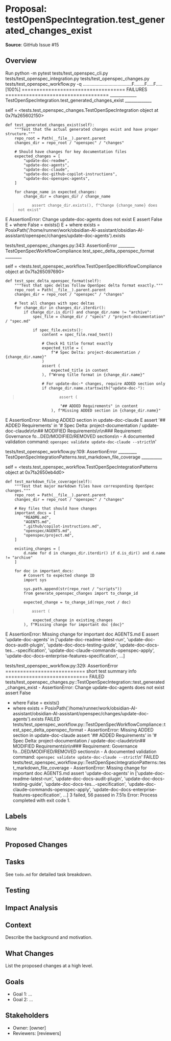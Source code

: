 # Proposal: testOpenSpecIntegration.test_generated_changes_exist

**Source**: GitHub Issue #15

## Overview

Run python -m pytest tests/test_openspec_cli.py tests/test_openspec_integration.py tests/test_openspec_changes.py tests/test_openspec_workflow.py -q
......................................F........F.....F.....              [100%]
=================================== FAILURES ===================================
_____________ TestOpenSpecIntegration.test_generated_changes_exist _____________

self = <tests.test_openspec_changes.TestOpenSpecIntegration object at 0x7fa265602150>

    def test_generated_changes_exist(self):
        """Test that the actual generated changes exist and have proper structure."""
        repo_root = Path(__file__).parent.parent
        changes_dir = repo_root / "openspec" / "changes"
    
        # Should have changes for key documentation files
        expected_changes = [
            "update-doc-readme",
            "update-doc-agents",
            "update-doc-claude",
            "update-doc-github-copilot-instructions",
            "update-doc-openspec-agents",
        ]
    
        for change_name in expected_changes:
            change_dir = changes_dir / change_name
>           assert change_dir.exists(), f"Change {change_name} does not exist"
E           AssertionError: Change update-doc-agents does not exist
E           assert False
E            +  where False = exists()
E            +    where exists = PosixPath('/home/runner/work/obsidian-AI-assistant/obsidian-AI-assistant/openspec/changes/update-doc-agents').exists

tests/test_openspec_changes.py:343: AssertionError
________ TestOpenSpecWorkflowCompliance.test_spec_delta_openspec_format ________

self = <tests.test_openspec_workflow.TestOpenSpecWorkflowCompliance object at 0x7fa265097690>

    def test_spec_delta_openspec_format(self):
        """Test that spec deltas follow OpenSpec delta format exactly."""
        repo_root = Path(__file__).parent.parent
        changes_dir = repo_root / "openspec" / "changes"
    
        # Test all changes with spec deltas
        for change_dir in changes_dir.iterdir():
            if change_dir.is_dir() and change_dir.name != "archive":
                spec_file = change_dir / "specs" / "project-documentation" / "spec.md"
    
                if spec_file.exists():
                    content = spec_file.read_text()
    
                    # Check H1 title format exactly
                    expected_title = (
                        f"# Spec Delta: project-documentation / {change_dir.name}"
                    )
                    assert (
                        expected_title in content
                    ), f"Wrong title format in {change_dir.name}"
    
                    # For update-doc-* changes, require ADDED section only
                    if change_dir.name.startswith("update-doc-"):
>                       assert (
                            "## ADDED Requirements" in content
                        ), f"Missing ADDED section in {change_dir.name}"
E                       AssertionError: Missing ADDED section in update-doc-claude
E                       assert '## ADDED Requirements' in '# Spec Delta: project-documentation / update-doc-claude\n\n## MODIFIED Requirements\n\n### Requirement: Governance fo...DED/MODIFIED/REMOVED sections\n    - A documented validation command: `openspec validate update-doc-claude --strict`\n'

tests/test_openspec_workflow.py:109: AssertionError
_________ TestOpenSpecIntegrationPatterns.test_markdown_file_coverage __________

self = <tests.test_openspec_workflow.TestOpenSpecIntegrationPatterns object at 0x7fa2650eb4d0>

    def test_markdown_file_coverage(self):
        """Test that major markdown files have corresponding OpenSpec changes."""
        repo_root = Path(__file__).parent.parent
        changes_dir = repo_root / "openspec" / "changes"
    
        # Key files that should have changes
        important_docs = [
            "README.md",
            "AGENTS.md",
            ".github/copilot-instructions.md",
            "openspec/AGENTS.md",
            "openspec/project.md",
        ]
    
        existing_changes = [
            d.name for d in changes_dir.iterdir() if d.is_dir() and d.name != "archive"
        ]
    
        for doc in important_docs:
            # Convert to expected change ID
            import sys
    
            sys.path.append(str(repo_root / "scripts"))
            from generate_openspec_changes import to_change_id
    
            expected_change = to_change_id(repo_root / doc)
>           assert (
                expected_change in existing_changes
            ), f"Missing change for important doc {doc}"
E           AssertionError: Missing change for important doc AGENTS.md
E           assert 'update-doc-agents' in ['update-doc-readme-latest-run', 'update-doc-docs-audit-plugin', 'update-doc-docs-testing-guide', 'update-doc-docs-tes...-specification', 'update-doc-claude-commands-openspec-apply', 'update-doc-docs-enterprise-features-specification', ...]

tests/test_openspec_workflow.py:329: AssertionError
=========================== short test summary info ============================
FAILED tests/test_openspec_changes.py::TestOpenSpecIntegration::test_generated_changes_exist - AssertionError: Change update-doc-agents does not exist
assert False
 +  where False = exists()
 +    where exists = PosixPath('/home/runner/work/obsidian-AI-assistant/obsidian-AI-assistant/openspec/changes/update-doc-agents').exists
FAILED tests/test_openspec_workflow.py::TestOpenSpecWorkflowCompliance::test_spec_delta_openspec_format - AssertionError: Missing ADDED section in update-doc-claude
assert '## ADDED Requirements' in '# Spec Delta: project-documentation / update-doc-claude\n\n## MODIFIED Requirements\n\n### Requirement: Governance fo...DED/MODIFIED/REMOVED sections\n    - A documented validation command: `openspec validate update-doc-claude --strict`\n'
FAILED tests/test_openspec_workflow.py::TestOpenSpecIntegrationPatterns::test_markdown_file_coverage - AssertionError: Missing change for important doc AGENTS.md
assert 'update-doc-agents' in ['update-doc-readme-latest-run', 'update-doc-docs-audit-plugin', 'update-doc-docs-testing-guide', 'update-doc-docs-tes...-specification', 'update-doc-claude-commands-openspec-apply', 'update-doc-docs-enterprise-features-specification', ...]
3 failed, 56 passed in 7.51s
Error: Process completed with exit code 1.

## Labels

None

## Proposed Changes

<!-- Fill in specific implementation details -->

## Tasks

See `todo.md` for detailed task breakdown.

## Testing

<!-- Describe how changes will be tested -->

## Impact Analysis

<!-- Describe potential impacts and risks -->

## Context

Describe the background and motivation.


## What Changes

List the proposed changes at a high level.


## Goals

- Goal 1: ...
- Goal 2: ...


## Stakeholders

- Owner: [owner]
- Reviewers: [reviewers]

